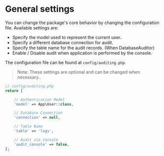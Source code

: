 # General settings
You can change the package's core behavior by changing the configuration file. Available settings are:

* Specify the model used to represent the current user..
* Specify a different database connection for audit.
* Specify the table name for the audit records. (When DatabaseAuditor)
* Enable / Disable audit when application is performed by the console.
    
The configuration file can be found at `config/auditing.php`.

> Note: These settings are optional and can be changed when necessary..

```php
// config/auditing.php
return [

    // Authentication Model
    'model' => App\User::class,

    // Database Connection
    'connection' => null,

    // Table Name
    'table' => 'logs',

    // Audit via console
    'audit_console' => false,
];
```

